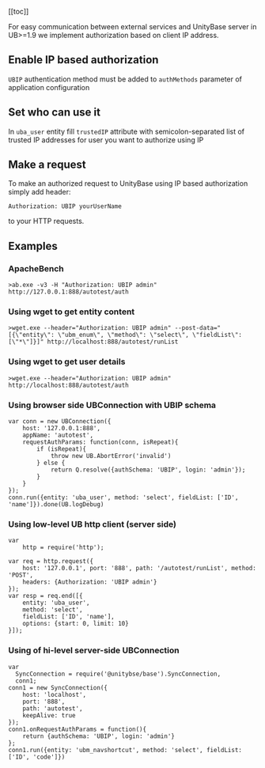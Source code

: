 [[toc]]

For easy communication between external services and UnityBase server in UB>=1.9 we implement authorization based on client IP address.

## Enable IP based authorization

`UBIP` authentication method  must be added to `authMethods` parameter of application configuration

## Set who can use it

In `uba_user` entity fill `trustedIP` attribute with semicolon-separated list of trusted IP addresses for user you want to authorize using IP

## Make a request
To make an authorized request to UnityBase using IP based authorization simply add header:

    Authorization: UBIP yourUserName 

to your HTTP requests.

## Examples

### ApacheBench

    >ab.exe -v3 -H "Authorization: UBIP admin" http://127.0.0.1:888/autotest/auth

### Using wget to get entity content

    >wget.exe --header="Authorization: UBIP admin" --post-data="[{\"entity\": \"ubm_enum\", \"method\": \"select\", \"fieldList\": [\"*\"]}]" http://localhost:888/autotest/runList

### Using wget to get user details

    >wget.exe --header="Authorization: UBIP admin" http://localhost:888/autotest/auth

### Using browser side UBConnection with UBIP schema

    var conn = new UBConnection({ 
        host: '127.0.0.1:888', 
        appName: 'autotest', 
        requestAuthParams: function(conn, isRepeat){
            if (isRepeat){ 
				throw new UB.AbortError('invalid') 
			} else { 
				return Q.resolve({authSchema: 'UBIP', login: 'admin'}); 
			} 
        }
    });
    conn.run({entity: 'uba_user', method: 'select', fieldList: ['ID', 'name']}).done(UB.logDebug)

### Using low-level UB http client (server side)

    var 
        http = require('http');
     
    var req = http.request({
        host: '127.0.0.1', port: '888', path: '/autotest/runList', method: 'POST',
        headers: {Authorization: 'UBIP admin'}
    });
    var resp = req.end([{
		entity: 'uba_user', 
		method: 'select', 
		fieldList: ['ID', 'name'], 
		options: {start: 0, limit: 10}
	}]);

### Using of hi-level server-side UBConnection

    var 
      SyncConnection = require('@unitybse/base').SyncConnection,
      conn1;
    conn1 = new SyncConnection({
		host: 'localhost', 
		port: '888', 
		path: 'autotest', 
		keepAlive: true
	});
    conn1.onRequestAuthParams = function(){ 
		return {authSchema: 'UBIP', login: 'admin'} 
	};
    conn1.run({entity: 'ubm_navshortcut', method: 'select', fieldList: ['ID', 'code']})